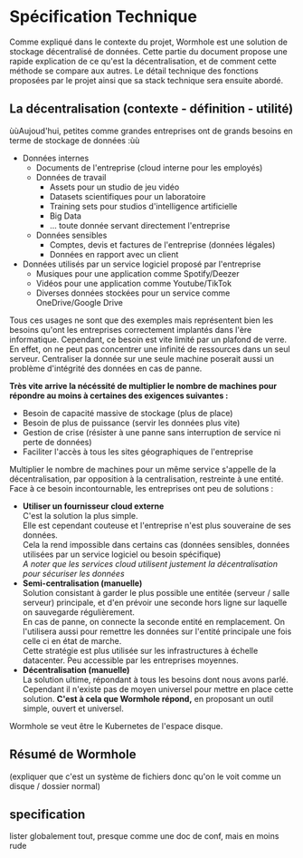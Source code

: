 # Spécification Technique
Comme expliqué dans le contexte du projet, Wormhole est une solution de stockage décentralisé de données.
Cette partie du document propose une rapide explication de ce qu'est la décentralisation, et de comment cette méthode se compare aux autres.
Le détail technique des fonctions proposées par le projet ainsi que sa stack technique sera ensuite abordé.

## La décentralisation (contexte - définition - utilité)
ùùAujoud'hui, petites comme grandes entreprises ont de grands besoins en terme de stockage de données :ùù
- Données internes
  - Documents de l'entreprise (cloud interne pour les employés)
  - Données de travail
    - Assets pour un studio de jeu vidéo
    - Datasets scientifiques pour un laboratoire
    - Training sets pour studios d'intelligence artificielle
    - Big Data
    - ... toute donnée servant directement l'entreprise
  - Données sensibles
    - Comptes, devis et factures de l'entreprise (données légales)
    - Données en rapport avec un client
- Données utilisés par un service logiciel proposé par l'entreprise
  - Musiques pour une application comme Spotify/Deezer
  - Vidéos pour une application comme Youtube/TikTok
  - Diverses données stockées pour un service comme OneDrive/Google Drive

Tous ces usages ne sont que des exemples mais représentent bien les besoins qu'ont les entreprises correctement implantés dans l'ère informatique.
Cependant, ce besoin est vite limité par un plafond de verre.
En effet, on ne peut pas concentrer une infinité de ressources dans un seul serveur.
Centraliser la donnée sur une seule machine poserait aussi un problème d'intégrité des données en cas de panne.

**Très vite arrive la nécéssité de multiplier le nombre de machines pour répondre au moins à certaines des exigences suivantes :**
- Besoin de capacité massive de stockage (plus de place)
- Besoin de plus de puissance (servir les données plus vite)
- Gestion de crise (résister à une panne sans interruption de service ni perte de données)
- Faciliter l'accès à tous les sites géographiques de l'entreprise

Multiplier le nombre de machines pour un même service s'appelle de la décentralisation, par opposition à la centralisation, restreinte à une entité.   
Face à ce besoin incontournable, les entreprises ont peu de solutions :
- **Utiliser un fournisseur cloud externe**   
  C'est la solution la plus simple.   
  Elle est cependant couteuse et l'entreprise n'est plus souveraine de ses données.   
  Cela la rend impossible dans certains cas (données sensibles, données utilisées par un service logiciel ou besoin spécifique)   
  *A noter que les services cloud utilisent justement la décentralisation pour sécuriser les données*
- **Semi-centralisation (manuelle)**   
  Solution consistant à garder le plus possible une entitée (serveur / salle serveur) principale, et d'en prévoir une seconde hors ligne sur laquelle on sauvegarde régulièrement.   
  En cas de panne, on connecte la seconde entité en remplacement. On l'utilisera aussi pour remettre les données sur l'entité principale une fois celle ci en état de marche.   
  Cette stratégie est plus utilisée sur les infrastructures à échelle datacenter. Peu accessible par les entreprises moyennes.
- **Décentralisation (manuelle)**   
  La solution ultime, répondant à tous les besoins dont nous avons parlé.   
  Cependant il n'existe pas de moyen universel pour mettre en place cette solution. **C'est à cela que Wormhole répond,** en proposant un outil simple, ouvert et universel.

Wormhole se veut être le Kubernetes de l'espace disque.

## Résumé de Wormhole
(expliquer que c'est un système de fichiers donc qu'on le voit comme un disque / dossier normal)


## specification
lister globalement tout, presque comme une doc de conf, mais en moins rude